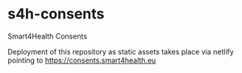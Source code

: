 # s4h-consents
Smart4Health Consents

Deployment of this repository as static assets takes place via netlify pointing to https://consents.smart4health.eu